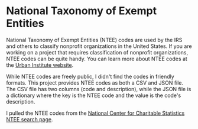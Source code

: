 National Taxonomy of Exempt Entities
====

National Taxonomy of Exempt Entities (NTEE) codes are used by the IRS and others to classify nonprofit organizations in the United States. If you are working on a project that requires classification of nonprofit organizations, NTEE codes can be quite handy. You can learn more about NTEE codes at the [Urban Institute website][urban].

While NTEE codes are freely public, I didn't find the codes in friendly formats. This project provides NTEE codes as both a CSV and JSON file. The CSV file has two columns (code and description), while the JSON file is a dictionary where the key is the NTEE code and the value is the code's description.

I pulled the NTEE codes from the [National Center for Charitable Statistics NTEE search page][search].

[urban]: http://nccs.urban.org/classification/NTEE.cfm
[search]: http://www.nccsdataweb.urban.org/PubApps/nteeSearch.php?gQry=all&codeType=NTEE
